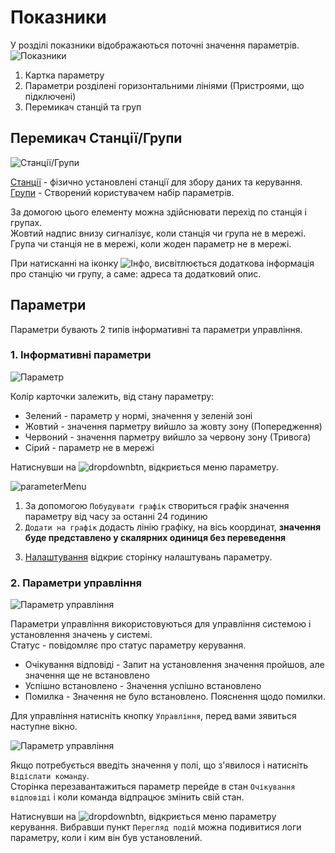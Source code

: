 # Показники
 
У розділі показники відображаються поточні значення параметрів.
![Показники](/img/parameters.png)

  1. Картка параметру
  2. Параметри розділені горизонтальними лініями (Пристроями, що підключені)
  3. Перемикач станцій та груп

## Перемикач Станції/Групи

![Станції/Групи](/img/switch.png)

<!-- TODO: link   -->
[Станції](/1) - фізично установлені станції для збору даних та керування. 
[Групи](/1) - Створений користувачем набір параметрів.

За домогою цього елементу можна здійснювати перехід по станція і групах.  
Жовтий надпис внизу сигналізує, коли станція чи група не в мережі.  
Група чи станція не в мережі, коли жоден параметр не в мережі.

При натисканні на іконку ![Інфо](/img/info.png), висвітлюється додаткова інформація про станцію чи групу, а саме: адреса та додатковий опис.

## Параметри 

Параметри бувають 2 типів інформативні та параметри управління.  

### 1. Інформативні параметри

![Параметр](/img/parameter.png)


Колір карточки залежить, від стану параметру:

* Зелений - параметр у нормі, значення у зеленій зоні
* Жовтий -  значення парметру вийшло за жовту зону (Попередження)
* Червоний - значення парметру вийшло за червону зону (Тривога)
* Сірий - параметр не в мережі

Натиснувши на ![dropdownbtn](/img/dropdownbtn.png), відкриється меню параметру.

![parameterMenu](/img/paramMenu.png)

1. За допомогою `Побудувати графік` створиться графік значення параметру від часу за останні 24 годинию  
2. `Додати на графік` додасть лінію графіку, на вісь координат, **значення буде представлено у скалярних одиниця без переведення**
<!-- TODO: link -->
3. [Налаштування](/1) відкриє сторінку налаштувань параметру.

### 2. Параметри управління

![Параметр управління](/img/sp_param.png)

Параметри управління використовуються для управління системою і установлення значень у системі.  
Статус - повідомляє про статус параметру керування.

* Очікування відповіді - Запит на установлення значення пройшов, але значення ще не встановлено
* Успішно встановлено - Значення успішно встановлено
* Помилка - Значення не було встановлено. Пояснення щодо помилки.  

Для управління натисніть кнопку `Управління`, перед вами зявиться наступне вікно.

![Параметр управління](/img/sp_modal.png)

Якщо потребується введіть значення у полі, що з'явилося і натисніть `Відіслати команду`.  
Сторінка перезавантажиться параметр перейде в стан `Очікування відповіді` і коли команда відпрацює змінить свій стан.

Натиснувши на ![dropdownbtn](/img/dropdownbtn.png), відкриється меню параметру керування. Вибравши пункт `Перегляд подій`
можна подивитися логи параметру, коли і ким він був установлений.





